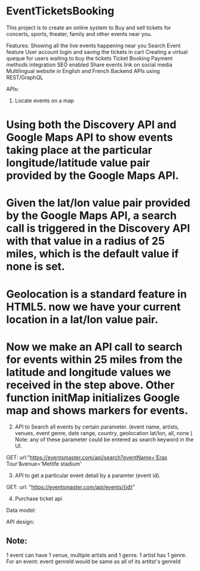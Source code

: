 # EventTicketsBooking

This project is to create an online system to Buy and sell tickets for concerts, sports, theater, family and other events near you.

Features:
Showing all the live events happening near you
Search Event feature
User account login and saving the tickets in cart
Creating a virtual queque for users waiting to buy the tickets
Ticket Booking
Payment methods integration
SEO enabled
Share events link on social media
Multilingual website in English and French
Backend APIs using REST/GraphQL

APIs:
1. Locate events on a map
# Using both the Discovery API and Google Maps API to show events taking place at the particular longitude/latitude value pair provided by the Google Maps API.

# Given the lat/lon value pair provided by the Google Maps API, a search call is triggered in the Discovery API with that value in a radius of 25 miles, which is the default value if none is set.

# Geolocation is a standard feature in HTML5. now we have your current location in a lat/lon value pair.

# Now we make an API call to search for events within 25 miles from the latitude and longitude values we received in the step above. Other function initMap initializes Google map and shows markers for events.

2. API to Search all events by certain parameter. (event name, artists, venues, event genre, date range, country, geolocation lat/lon, all, none ) Note: any of these parameter could be entered as search keyword in the UI.

GET: url:"https://eventsmaster.com/api/search?eventName='Eras Tour'&venue='Metlife stadium'

3. API to get a particular event detail by a paramter (event id).

GET: url: "https://eventsmaster.com/api/events/{id}"

4. Purchase ticket api


Data model:

API design:

## Note:
1 event can have 1 venue, multiple artists and 1 genre.
1 artist has 1 genre.
For an event: event genreId would be same as all of its artitst's genreId
